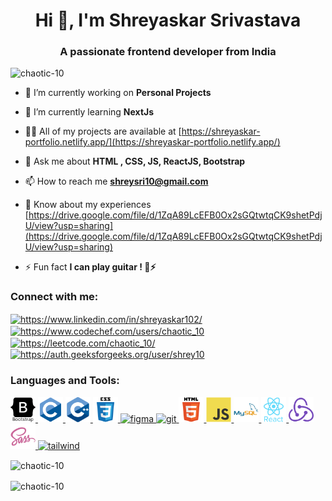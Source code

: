 <h1 align="center">Hi 👋, I'm Shreyaskar Srivastava</h1>
<h3 align="center">A passionate frontend developer from India</h3>

<p align="left"> <img src="https://komarev.com/ghpvc/?username=chaotic-10&label=Profile%20views&color=0e75b6&style=flat" alt="chaotic-10" /> </p>

- 🔭 I’m currently working on **Personal Projects**

- 🌱 I’m currently learning **NextJs**

- 👨‍💻 All of my projects are available at [https://shreyaskar-portfolio.netlify.app/](https://shreyaskar-portfolio.netlify.app/)

- 💬 Ask me about **HTML , CSS, JS, ReactJS, Bootstrap**

- 📫 How to reach me **shreysri10@gmail.com**

- 📄 Know about my experiences [https://drive.google.com/file/d/1ZqA89LcEFB0Ox2sGQtwtqCK9shetPdjU/view?usp=sharing](https://drive.google.com/file/d/1ZqA89LcEFB0Ox2sGQtwtqCK9shetPdjU/view?usp=sharing)

- ⚡ Fun fact **I can play guitar ! 🎸⚡**

<h3 align="left">Connect with me:</h3>
<p align="left">
<a href="https://linkedin.com/in/https://www.linkedin.com/in/shreyaskar102/" target="blank"><img align="center" src="https://raw.githubusercontent.com/rahuldkjain/github-profile-readme-generator/master/src/images/icons/Social/linked-in-alt.svg" alt="https://www.linkedin.com/in/shreyaskar102/" height="30" width="40" /></a>
<a href="https://www.codechef.com/users/https://www.codechef.com/users/chaotic_10" target="blank"><img align="center" src="https://cdn.jsdelivr.net/npm/simple-icons@3.1.0/icons/codechef.svg" alt="https://www.codechef.com/users/chaotic_10" height="30" width="40" /></a>
<a href="https://www.leetcode.com/https://leetcode.com/chaotic_10/" target="blank"><img align="center" src="https://raw.githubusercontent.com/rahuldkjain/github-profile-readme-generator/master/src/images/icons/Social/leet-code.svg" alt="https://leetcode.com/chaotic_10/" height="30" width="40" /></a>
<a href="https://auth.geeksforgeeks.org/user/https://auth.geeksforgeeks.org/user/shrey10" target="blank"><img align="center" src="https://raw.githubusercontent.com/rahuldkjain/github-profile-readme-generator/master/src/images/icons/Social/geeks-for-geeks.svg" alt="https://auth.geeksforgeeks.org/user/shrey10" height="30" width="40" /></a>
</p>

<h3 align="left">Languages and Tools:</h3>
<p align="left"> <a href="https://getbootstrap.com" target="_blank" rel="noreferrer"> <img src="https://raw.githubusercontent.com/devicons/devicon/master/icons/bootstrap/bootstrap-plain-wordmark.svg" alt="bootstrap" width="40" height="40"/> </a> <a href="https://www.cprogramming.com/" target="_blank" rel="noreferrer"> <img src="https://raw.githubusercontent.com/devicons/devicon/master/icons/c/c-original.svg" alt="c" width="40" height="40"/> </a> <a href="https://www.w3schools.com/cpp/" target="_blank" rel="noreferrer"> <img src="https://raw.githubusercontent.com/devicons/devicon/master/icons/cplusplus/cplusplus-original.svg" alt="cplusplus" width="40" height="40"/> </a> <a href="https://www.w3schools.com/css/" target="_blank" rel="noreferrer"> <img src="https://raw.githubusercontent.com/devicons/devicon/master/icons/css3/css3-original-wordmark.svg" alt="css3" width="40" height="40"/> </a> <a href="https://www.figma.com/" target="_blank" rel="noreferrer"> <img src="https://www.vectorlogo.zone/logos/figma/figma-icon.svg" alt="figma" width="40" height="40"/> </a> <a href="https://git-scm.com/" target="_blank" rel="noreferrer"> <img src="https://www.vectorlogo.zone/logos/git-scm/git-scm-icon.svg" alt="git" width="40" height="40"/> </a> <a href="https://www.w3.org/html/" target="_blank" rel="noreferrer"> <img src="https://raw.githubusercontent.com/devicons/devicon/master/icons/html5/html5-original-wordmark.svg" alt="html5" width="40" height="40"/> </a> <a href="https://developer.mozilla.org/en-US/docs/Web/JavaScript" target="_blank" rel="noreferrer"> <img src="https://raw.githubusercontent.com/devicons/devicon/master/icons/javascript/javascript-original.svg" alt="javascript" width="40" height="40"/> </a> <a href="https://www.mysql.com/" target="_blank" rel="noreferrer"> <img src="https://raw.githubusercontent.com/devicons/devicon/master/icons/mysql/mysql-original-wordmark.svg" alt="mysql" width="40" height="40"/> </a> <a href="https://reactjs.org/" target="_blank" rel="noreferrer"> <img src="https://raw.githubusercontent.com/devicons/devicon/master/icons/react/react-original-wordmark.svg" alt="react" width="40" height="40"/> </a> <a href="https://redux.js.org" target="_blank" rel="noreferrer"> <img src="https://raw.githubusercontent.com/devicons/devicon/master/icons/redux/redux-original.svg" alt="redux" width="40" height="40"/> </a> <a href="https://sass-lang.com" target="_blank" rel="noreferrer"> <img src="https://raw.githubusercontent.com/devicons/devicon/master/icons/sass/sass-original.svg" alt="sass" width="40" height="40"/> </a> <a href="https://tailwindcss.com/" target="_blank" rel="noreferrer"> <img src="https://www.vectorlogo.zone/logos/tailwindcss/tailwindcss-icon.svg" alt="tailwind" width="40" height="40"/> </a> </p>

<p><img align="center" src="https://github-readme-stats.vercel.app/api/top-langs?username=chaotic-10&show_icons=true&locale=en&layout=compact" alt="chaotic-10" /></p>

<p><img align="center" src="https://github-readme-streak-stats.herokuapp.com/?user=chaotic-10&" alt="chaotic-10" /></p>
